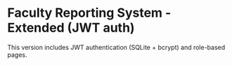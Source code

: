 # Faculty Reporting System - Extended (JWT auth)

This version includes JWT authentication (SQLite + bcrypt) and role-based pages.